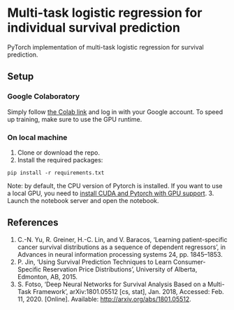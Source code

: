 # Multi-task logistic regression for individual survival prediction
PyTorch implementation of multi-task logistic regression for survival prediction.

## Setup

### Google Colaboratory
Simply follow [the Colab link](https://colab.research.google.com/drive/1o3v_9NBUYD09a2LS5ElTqXFJ0IW4CjMY?usp=sharing) and log in with your Google account. To speed up training, make sure to use the GPU runtime.

### On local machine
1. Clone or download the repo.
2. Install the required packages:
```
pip install -r requirements.txt
```
Note: by default, the CPU version of Pytorch is installed. If you want to use a local GPU, you need to [install CUDA and Pytorch with GPU support](https://pytorch.org/get-started/locally/).
3. Launch the notebook server and open the notebook.

## References
1. C.-N. Yu, R. Greiner, H.-C. Lin, and V. Baracos, ‘Learning patient-specific cancer survival distributions as a sequence of dependent regressors’, in Advances in neural information processing systems 24, pp. 1845–1853.
2. P. Jin, ‘Using Survival Prediction Techniques to Learn Consumer-Specific Reservation Price Distributions’, University of Alberta, Edmonton, AB, 2015.
3. S. Fotso, ‘Deep Neural Networks for Survival Analysis Based on a Multi-Task Framework’, arXiv:1801.05512 [cs, stat], Jan. 2018, Accessed: Feb. 11, 2020. [Online]. Available: http://arxiv.org/abs/1801.05512.
